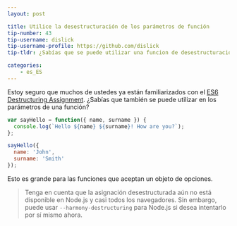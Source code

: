 ```yaml
---
layout: post

title: Utilice la desestructuración de los parámetros de función
tip-number: 43
tip-username: dislick 
tip-username-profile: https://github.com/dislick
tip-tldr: ¿Sabías que se puede utilizar una funcion de desestructuración de parametro parámetros?

categories:
    - es_ES
---
```


Estoy seguro que muchos de ustedes ya están familiarizados con el [ES6 Destructuring Assignment](https://developer.mozilla.org/en-US/docs/Web/JavaScript/Reference/Operators/Destructuring_assignment). ¿Sabías que también se puede utilizar en los parámetros de una función?

```javascript
var sayHello = function({ name, surname }) {
  console.log(`Hello ${name} ${surname}! How are you?`);
};

sayHello({
  name: 'John',
  surname: 'Smith'
});
```

Esto es grande para las funciones que aceptan un objeto de opciones.

> Tenga en cuenta que la asignación desestructurada aún no está disponible en Node.js y casi todos los navegadores. Sin embargo, puede usar `--harmony-destructuring` para Node.js si desea intentarlo por sí mismo ahora.